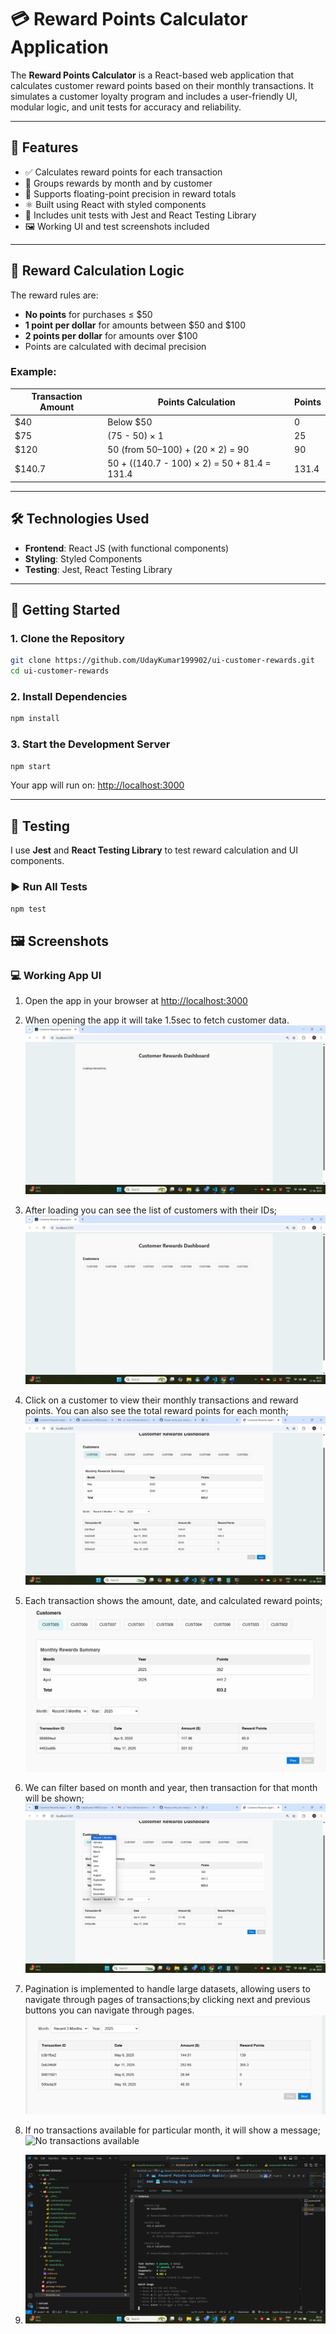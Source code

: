 # 💳 Reward Points Calculator Application

The **Reward Points Calculator** is a React-based web application that calculates customer reward points based on their monthly transactions. It simulates a customer loyalty program and includes a user-friendly UI, modular logic, and unit tests for accuracy and reliability.

---

## 📌 Features

- ✅ Calculates reward points for each transaction
- 📆 Groups rewards by month and by customer
- 🔢 Supports floating-point precision in reward totals
- ⚛️ Built using React with styled components
- 🧪 Includes unit tests with Jest and React Testing Library
- 🖼️ Working UI and test screenshots included

---

## 🧮 Reward Calculation Logic

The reward rules are:

- **No points** for purchases ≤ $50
- **1 point per dollar** for amounts between $50 and $100
- **2 points per dollar** for amounts over $100
- Points are calculated with decimal precision

### Example:

| Transaction Amount | Points Calculation                           | Points |
| ------------------ | -------------------------------------------- | ------ |
| $40                | Below $50                                    | 0      |
| $75                | (75 - 50) × 1                                | 25     |
| $120               | 50 (from $50–$100) + (20 × 2) = 90           | 90     |
| $140.7             | 50 + ((140.7 - 100) × 2) = 50 + 81.4 = 131.4 | 131.4  |

---

## 🛠️ Technologies Used

- **Frontend**: React JS (with functional components)
- **Styling**: Styled Components
- **Testing**: Jest, React Testing Library

---

## 🚀 Getting Started

### 1. Clone the Repository

```bash
git clone https://github.com/UdayKumar199902/ui-customer-rewards.git
cd ui-customer-rewards
```

### 2. Install Dependencies

```bash
npm install
```

### 3. Start the Development Server

```bash
npm start
```

Your app will run on: [http://localhost:3000](http://localhost:3000)

---

## 🧪 Testing

I use **Jest** and **React Testing Library** to test reward calculation and UI components.

### ▶️ Run All Tests

```bash
npm test
```

## 🖼️ Screenshots

### 💻 Working App UI

1. Open the app in your browser at [http://localhost:3000](http://localhost:3000)
2. When opening the app it will take 1.5sec to fetch customer data.
   ![Loading state](./public/Assets/image.png)

3. After loading you can see the list of customers with their IDs;
   ![Customer list containing All customers](./public/Assets/image-1.png)
4. Click on a customer to view their monthly transactions and reward points. You can also see the total reward points for each month;
   ![Single customer transaction details ](./public/Assets/image-2.png)
5. Each transaction shows the amount, date, and calculated reward points;
   ![Single customer transaction details with reward points](./public/Assets/image-3.png)

6. We can filter based on month and year, then transaction for that month will be shown;
   ![Filter by month and year](./public/Assets/image-4.png)
7. Pagination is implemented to handle large datasets, allowing users to navigate through pages of transactions;by clicking next and previous buttons you can navigate through pages.
   ![Pagination](./public/Assets/image-5.png)
8. If no transactions available for particular month, it will show a message;
   ![No transactions available](image-6.png)
9. ![Test Run Screenshot](./public/Assets/imagetest.png)
